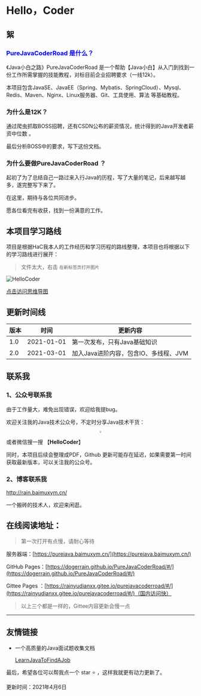 # Hello，Coder

## 絮

### <font color=blue>PureJavaCoderRoad 是什么？</font>

《Java小白之路》PureJavaCoderRoad 是一个帮助【Java小白】从入门到找到一份工作所需掌握的技能教程，对标目前企业招聘要求（一线12k）。 

本项目包含JavaSE、JavaEE（Spring、Mybatis、SpringCloud）、Mysql、Redis、Maven、Nginx、Linux服务器、Git、工具使用、算法 等基础教程。

### 为什么是12K？

通过爬虫抓取BOSS招聘，还有CSDN公布的薪资情况，统计得到的Java开发者薪资中位数 。

最后分析BOSS中的要求，写下这份文档。



### 为什么要做PureJavaCoderRoad ？
起初了为了总结自己一路过来入行Java的历程，写了大量的笔记，后来越写越多，遂完整写下来了。



在这里，期待与各位共同进步。

愿各位看完有收获，找到一份满意的工作。



## 本项目学习路线 

项目是根据HaC我本人的工作经历和学习历程的路线整理，本项目也将根据以下的学习路线进行展开：

> 文件太大，右击 `在新标签页打开图片`

![HelloCoder](https://cdn.jsdelivr.net/gh/DogerRain/image@main/img/20210311-HelloCoder.png)

<a href = "https://cdn.jsdelivr.net/gh/DogerRain/image@main/img/20210311-HelloCoder.png" target="_blank">点击访问思维导图</a>

## 更新时间线

| 版本 | 时间       | 更新内容                              |
| ---- | ---------- | ------------------------------------- |
| 1.0  | 2021-01-01 | 第一次发布，只有Java基础知识          |
| 2.0  | 2021-03-01 | 加入Java进阶内容，包含IO、多线程、JVM |



## 联系我

### 1、公众号联系我

由于工作量大，难免出现错误，欢迎给我提bug。

欢迎关注我的Java技术公众号，不定时分享Java技术干货：

<div align="center"> <img src="https://cdn.jsdelivr.net/gh/DogerRain/image@main/Home/HelloCoder.png"  style="zoom:30%;"> </div>

 


或者微信搜一搜 【**HelloCoder**】

同时，本项目后续会整理成PDF，Github 更新可能存在延迟，如果需要第一时间获取最新版本，可以关注我的公众号。



### 2、博客联系我

http://rain.baimuxym.cn/

一个搬砖的技术人，欢迎来闲逛。



## 在线阅读地址：

> 第一次打开有点慢，请耐心等待

服务器端：[https://purejava.baimuxym.cn/](https://purejava.baimuxym.cn/) 

GitHub Pages：[https://dogerrain.github.io/PureJavaCoderRoad/#/](https://dogerrain.github.io/PureJavaCoderRoad/#/)

Gittee Pages ：[https://rainyudianxx.gitee.io/purejavacoderroad/#/](https://rainyudianxx.gitee.io/purejavacoderroad/#/)（国内访问快）

> 以上三个都是一样的，Gittee内容更新会慢一点



---
## 友情链接
- 一个高质量的Java面试题收集文档

  [LearnJavaToFindAJob](https://github.com/DogerRain/LearnJavaToFindAJob) 



最后，希望各位可以帮我点一个 star :star: ，这样我就更有动力更新了。  


更新时间：2021年4月6日  



